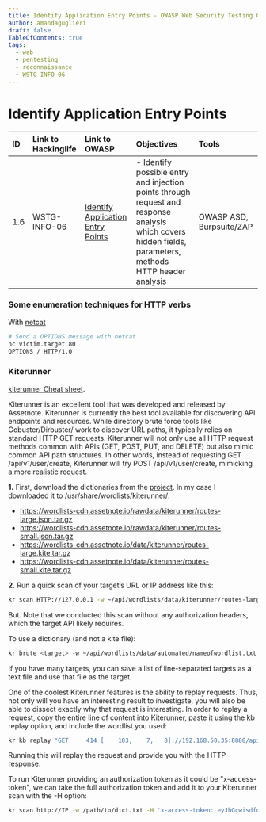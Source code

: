 ```yaml
---
title: Identify Application Entry Points - OWASP Web Security Testing Guide
author: amandaguglieri
draft: false
TableOfContents: true
tags:
  - web
  - pentesting
  - reconnaissance
  - WSTG-INFO-06
---
```


# Identify Application Entry Points


|ID|Link to Hackinglife|Link to OWASP|Objectives|Tools|
|:---|:---|:---|:---|:---|
|1.6|WSTG-INFO-06|[Identify Application Entry Points](https://owasp.org/www-project-web-security-testing-guide/latest/4-Web_Application_Security_Testing/01-Information_Gathering/06-Identify_Application_Entry_Points)|- Identify possible entry and injection points through request and response analysis which covers hidden fields, parameters, methods HTTP header analysis|OWASP ASD, Burpsuite/ZAP|



### Some enumeration techniques for HTTP verbs

With [netcat](netcat.md)
```bash
# Send a OPTIONS message with netcat
nc victim.target 80
OPTIONS / HTTP/1.0

```



### Kiterunner

[kiterunner Cheat sheet](../kiterunner.md).

Kiterunner is an excellent tool that was developed and released by Assetnote. Kiterunner is currently the best tool available for discovering API endpoints and resources. While directory brute force tools like Gobuster/Dirbuster/ work to discover URL paths, it typically relies on standard HTTP GET requests. Kiterunner will not only use all HTTP request methods common with APIs (GET, POST, PUT, and DELETE) but also mimic common API path structures. In other words, instead of requesting GET /api/v1/user/create, Kiterunner will try POST /api/v1/user/create, mimicking a more realistic request.

**1.** First, download the dictionaries from the [project](https://github.com/assetnote/kiterunner). In my case I downloaded it to /usr/share/wordlists/kiterunner/:

+ https://wordlists-cdn.assetnote.io/rawdata/kiterunner/routes-large.json.tar.gz
+ https://wordlists-cdn.assetnote.io/rawdata/kiterunner/routes-small.json.tar.gz
+ https://wordlists-cdn.assetnote.io/data/kiterunner/routes-large.kite.tar.gz
+ https://wordlists-cdn.assetnote.io/data/kiterunner/routes-small.kite.tar.gz

**2.** Run a quick scan of your target’s URL or IP address like this:

```bash
kr scan HTTP://127.0.0.1 -w ~/api/wordlists/data/kiterunner/routes-large.kite  
```

But. Note that we conducted this scan without any authorization headers, which the target API likely requires.

To use a dictionary (and not a kite file): 

```bash
kr brute <target> -w ~/api/wordlists/data/automated/nameofwordlist.txt
```

If you have many targets, you can save a list of line-separated targets as a text file and use that file as the target.

One of the coolest Kiterunner features is the ability to replay requests. Thus, not only will you have an interesting result to investigate, you will also be able to dissect exactly why that request is interesting. In order to replay a request, copy the entire line of content into Kiterunner, paste it using the kb replay option, and include the wordlist you used:

```bash
kr kb replay "GET     414 [    183,    7,   8]://192.168.50.35:8888/api/privatisations/count 0cf6841b1e7ac8badc6e237ab300a90ca873d571" -w ~/api/wordlists/data/kiterunner/routes-large.kite
```

Running this will replay the request and provide you with the HTTP response.

To run Kiterunner providing an authorization token as it could be "x-access-token", we can take the full authorization token and add it to your Kiterunner scan with the -H option:

```bash
kr scan http://IP -w /path/to/dict.txt -H 'x-access-token: eyJhGcwisdfdsfdfsdfsdfsdfdsfdsfddfdf.eyfakefakefakefaketokenfakeken._wcoooooo_kkkkkk_kkkk'
```

